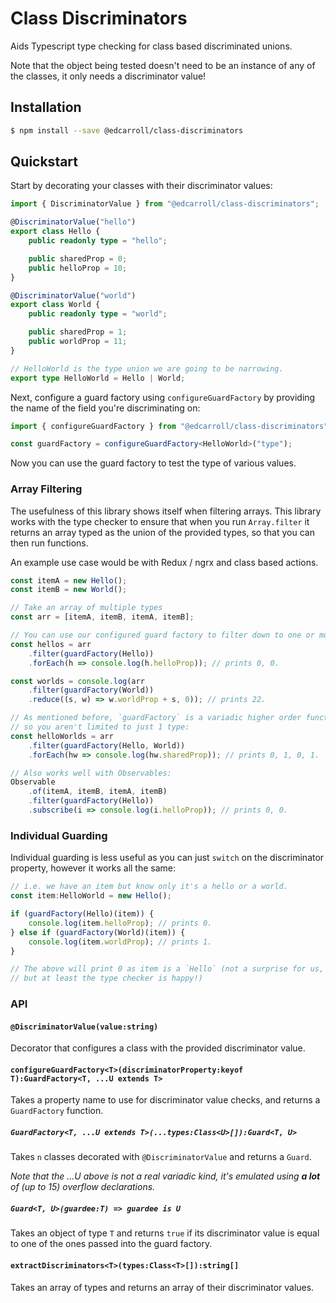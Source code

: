 # Class Discriminators

Aids Typescript type checking for class based discriminated unions.

Note that the object being tested doesn't need to be an instance of any of the classes, it only needs a discriminator value!

## Installation

```sh
$ npm install --save @edcarroll/class-discriminators
```

## Quickstart

Start by decorating your classes with their discriminator values:

```typescript
import { DiscriminatorValue } from "@edcarroll/class-discriminators";

@DiscriminatorValue("hello")
export class Hello {
    public readonly type = "hello";

    public sharedProp = 0;
    public helloProp = 10;
}

@DiscriminatorValue("world")
export class World {
    public readonly type = "world";

    public sharedProp = 1;
    public worldProp = 11;
}

// HelloWorld is the type union we are going to be narrowing.
export type HelloWorld = Hello | World;
```

Next, configure a guard factory using `configureGuardFactory` by providing the name of the field you're discriminating on:

```typescript
import { configureGuardFactory } from "@edcarroll/class-discriminators";

const guardFactory = configureGuardFactory<HelloWorld>("type");
```

Now you can use the guard factory to test the type of various values.

### Array Filtering

The usefulness of this library shows itself when filtering arrays. This library works with the type checker to ensure that when you run `Array.filter` it returns an array typed as the union of the provided types, so that you can then run functions.

An example use case would be with Redux / ngrx and class based actions.

```typescript
const itemA = new Hello();
const itemB = new World();

// Take an array of multiple types
const arr = [itemA, itemB, itemA, itemB];

// You can use our configured guard factory to filter down to one or more specified types:
const hellos = arr
    .filter(guardFactory(Hello))
    .forEach(h => console.log(h.helloProp)); // prints 0, 0.

const worlds = console.log(arr
    .filter(guardFactory(World))
    .reduce((s, w) => w.worldProp + s, 0)); // prints 22.

// As mentioned before, `guardFactory` is a variadic higher order function,
// so you aren't limited to just 1 type:
const helloWorlds = arr
    .filter(guardFactory(Hello, World))
    .forEach(hw => console.log(hw.sharedProp)); // prints 0, 1, 0, 1.

// Also works well with Observables:
Observable
    .of(itemA, itemB, itemA, itemB)
    .filter(guardFactory(Hello))
    .subscribe(i => console.log(i.helloProp)); // prints 0, 0.
```

### Individual Guarding

Individual guarding is less useful as you can just `switch` on the discriminator property, however it works all the same:

```typescript
// i.e. we have an item but know only it's a hello or a world.
const item:HelloWorld = new Hello();

if (guardFactory(Hello)(item)) {
    console.log(item.helloProp); // prints 0.
} else if (guardFactory(World)(item)) {
    console.log(item.worldProp); // prints 1.
}

// The above will print 0 as item is a `Hello` (not a surprise for us,
// but at least the type checker is happy!)
```

### API

#### `@DiscriminatorValue(value:string)`

Decorator that configures a class with the provided discriminator value.

#### `configureGuardFactory<T>(discriminatorProperty:keyof T):GuardFactory<T, ...U extends T>`

Takes a property name to use for discriminator value checks, and returns a `GuardFactory` function.

##### `GuardFactory<T, ...U extends T>(...types:Class<U>[]):Guard<T, U>`

Takes `n` classes decorated with `@DiscriminatorValue` and returns a `Guard`.

*Note that the ...U above is not a real variadic kind, it's emulated using* ***a lot*** *of (up to 15) overflow declarations.*

##### `Guard<T, U>(guardee:T) => guardee is U`

Takes an object of type `T` and returns `true` if its discriminator value is equal to one of the ones passed into the guard factory.

#### `extractDiscriminators<T>(types:Class<T>[]):string[]`

Takes an array of types and returns an array of their discriminator values.
